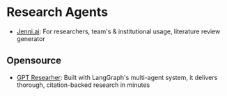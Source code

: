# Research Agents

- [Jenni.ai](https://jenni.ai/): For researchers, team's & institutional usage, literature review generator

## Opensource

- [GPT Researher](https://github.com/assafelovic/gpt-researcher): Built with LangGraph's multi-agent system, it delivers thorough, citation-backed research in minutes